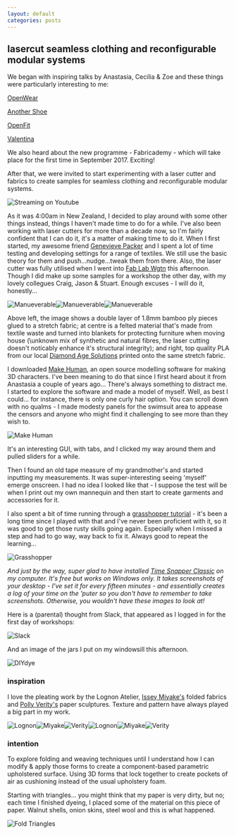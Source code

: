 ```yaml
---
layout: default
categories: posts
---
```

## lasercut seamless clothing and reconfigurable modular systems

We began with inspiring talks by Anastasia, Cecilia & Zoe and these things were particularly interesting to me:

[OpenWear](http://www.thingiverse.com/Openwear/about)

[Another Shoe](http://anothershoe.squarespace.com/home)

[OpenFit](https://github.com/kylemcdonald/OpenFit)

[Valentina](http://valentina-project.org/)

We also heard about the new programme - Fabricademy - which will take place for the first time in September 2017. Exciting!

After that, we were invited to start experimenting with a laser cutter and fabrics to create samples for seamless clothing and reconfigurable modular systems.

![Streaming on Youtube](/images/2017-02-21-day-one/anastasia.png)

As it was 4:00am in New Zealand, I decided to play around with some other things instead, things I haven't made time to do for a while. I've also been working with laser cutters for more than a decade now, so I'm fairly confident that I can do it, it's a matter of making time to do it. When I first started, my awesome friend [Genevieve Packer](http://www.genevievepacker.com/) and I spent a lot of time testing and developing settings for a range of textiles. We still use the basic theory for them and push...nudge...tweak them from there. Also, the laser cutter was fully utilised when I went into [Fab Lab Wgtn](https://www.fablabwgtn.co.nz/) this afternoon. Though I did make up some samples for a workshop the other day, with my lovely collegues Craig, Jason & Stuart. Enough excuses - I will do it, honestly... 

![Manueverable](/images/2017-02-21-day-one/bamboo-stretch.png)![Manueverable](/images/2017-02-21-day-one/synth-felt.png)![Manueverable](/images/2017-02-21-day-one/print-stretch.png)

Above left, the image shows a double layer of 1.8mm bamboo ply pieces glued to a stretch fabric; at centre is a felted material that's made from textile waste and turned into blankets for protecting furniture when moving house (\unknown mix of synthetic and natural fibres, the laser cutting doesn't noticably enhance it's structural integrity); and right, top quality PLA from our local [Diamond Age Solutions](http://diamondage.co.nz/) printed onto the same stretch fabric. 

I downloaded [Make Human](http://www.makehumancommunity.org/), an open source modelling software for making 3D characters. I've been meaning to do that since I first heard about it from Anastasia a couple of years  ago... There's always something to distract me. I started to explore the software and made a model of myself. Well, as best I could... for instance, there is only one curly hair option. You can scroll down with no qualms - I made modesty panels for the swimsuit area to appease the censors and anyone who might find it challenging to see more than they wish to. 

![Make Human](/images/2017-02-21-day-one/make-human.png)

It's an interesting GUI, with tabs, and I clicked my way around them and pulled sliders for a while.

Then I found an old tape measure of my grandmother's and started inputting my measurements. It was super-interesting seeing 'myself' emerge onscreen. I had no idea I looked like that - I suppose the test will be when I print out my own mannequin and then start to create garments and accessories for it.

I also spent a bit of time running through a [grasshopper tutorial](https://www.youtube.com/watch?v=8TFrz2eWyB0&t=324s) - it's been a long time since I played with that and I've never been proficient with it, so it was good to get those rusty skills going again. Especially when I missed a step and had to go way, way back to fix it. Always good to repeat the learning...

![Grasshopper](/images/2017-02-21-day-one/grasshopper.png)

*And just by the way, super glad to have installed [Time Snapper Classic](http://www.timesnapper.com/DownloadClassic.aspx) on my computer. It's free but works on Windows only. It takes screenshots of your desktop - I've set it for every fifteen minutes - and essentially creates a log of your time on the 'puter so you don't have to remember to take screenshots. Otherwise, you wouldn't have these images to look at!*

Here is a (parental) thought from Slack, that appeared as I logged in for the first day of workshops:

![Slack](/images/2017-02-21-day-one/sleep.png)

And an image of the jars I put on my windowsill this afternoon.

![DIYdye](/images/2017-02-21-day-one/dye-jars.png)

### inspiration

I love the pleating work by the Lognon Atelier, [Issey Miyake's](http://isseymiyake.com/en/) folded fabrics and [Polly Verity's](https://polyscene.com/) paper sculptures. Texture and pattern have always played a big part in my work.

![Lognon](/images/2017-02-21-day-one/lognon-01.png)![Miyake](/images/2017-02-21-day-one/miyake-01.png)![Verity](/images/2017-02-21-day-one/verity-01.png)![Lognon](/images/2017-02-21-day-one/lognon-02.png)![Miyake](/images/2017-02-21-day-one/miyake-02.png)![Verity](/images/2017-02-21-day-one/verity-02.png)

### intention

To explore folding and weaving techniques until I understand how I can modify & apply those forms to create a component-based parametric upholstered surface. Using 3D forms that lock together to create pockets of air as cushioning instead of the usual upholstery foam. 

Starting with triangles... you might think that my paper is very dirty, but no; each time I finished dyeing, I placed some of the material on this piece of paper. Walnut shells, onion skins, steel wool and this is what happened. 

![Fold Triangles](/images/2017-02-21-day-one/fold-triangles.gif)
